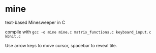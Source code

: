 # mine

text-based Minesweeper in C

compile with `gcc -o mine mine.c matrix_functions.c keyboard_input.c kbhit.c`

Use arrow keys to move cursor, spacebar to reveal tile.